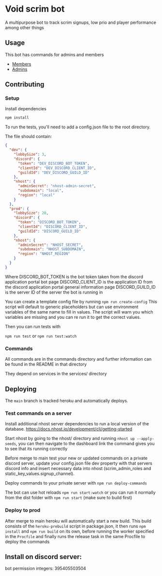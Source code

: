 #  Void scrim bot
A multipurpose bot to track scrim signups, low prio and player performance among other things

## Usage

This bot has commands for admins and members

* [Members](/usage/members.md)
* [Admins](/usage/admins.md)

## Contributing
### Setup
Install dependencies
```sh
npm install
```

To run the tests, you'll need to add a config.json file to the root directory.

The file should contain:
```json
{
  "dev": {
    "lobbySize": 3,
    "discord": {
      "token": "DEV_DISCORD_BOT_TOKEN",
      "clientId": "DEV_DISCORD_CLIENT_ID",
      "guildId": "DEV_DISCORD_GUILD_ID"  
    },
    "nhost": {
      "adminSecret": "nhost-admin-secret",
      "subdomain": "local",
      "region": "local"
    }
  },
  "prod": {
    "lobbySize": 20,
    "discord": {
      "token": "DISCORD_BOT_TOKEN",
      "clientId": "DISCORD_CLIENT_ID",
      "guildId": "DISCORD_GUILD_ID"
    },
    "nhost": {
      "adminSecret": "NHOST_SECRET",
      "subdomain": "NHOST_SUBDOMAIN",
      "region": "NHOST_REGION"
    }
  }
}
```
Where DISCORD_BOT_TOKEN is the bot token taken from the discord application portal bot page
DISCORD_CLIENT_ID is the application ID from the discord application portal general information page
DISCORD_GUILD_ID is the server ID of the server the bot is running in

You can create a template config file by running
`
npm run create-config
`
This script will default to generic placeholders but can use environment variables of the same name to fill in values. The script will warn you which variables are missing and you can re run it to get the correct values.

Then you can run tests with 

`npm run test` or `npm run test:watch`

### Commands
All commands are in the commands directory and further information can be found in the README in that directory

They depend on services in the services/ directory

## Deploying

The `main` branch is tracked heroku and automatically deploys.

### Test commands on a server

Install additional nhost server dependencies to run a local version of the database.
https://docs.nhost.io/development/cli/getting-started

Start nhost by going to the nhost/ directory and running `nhost up --apply-seeds`, you can then navigate to the dashboard link the command gives you to see that its running correctly

Before merge to main test your new or updated commands on a private discord server, update your config.json file dev property with that servers discord info and insert necessary data into nhost (scrim_admin_roles and static_key_values.signup_channel).

Deploy commands to your private server with `npm run deploy-commands`

The bot can use hot reloads `npm run start:watch` or you can run it normally from the dist folder with `npm run start` (make sure to build first)

### Deploy to prod

After merge to main heroku will automatically start a new build. This build consists of the `heroku-prebuild` script in package.json, it then runs `npm install` and `npm run build` on its own, before running the worker specified in the `Procfile` and finally runs the release task in the same Procfile to deploy the commands

## Install on discord server:

bot permission integers: 395405503504
